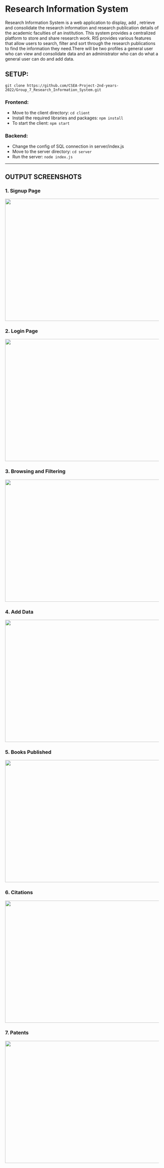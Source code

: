 # Research Information System
Research Information System is a web application to display, add , retrieve and consolidate the research information and research publication details of the academic faculties of an institution. This system provides a centralized platform to store and share research work. RIS provides various features that allow users to search, filter and sort through the research publications to find the information they need.There will be two profiles a general user who can view and consolidate data and an administrator who can do what a general user can do and add data.

## SETUP:
```git clone https://github.com/CSEA-Project-2nd-years-2022/Group_7_Research_Information_System.git ```

### Frontend:
- Move to the client directory: ```cd client```
- Install the required libraries and packages: ```npm install```
- To start the client: ```npm start```

### Backend:
- Change the config of SQL connection in server/index.js
- Move to the server directory: ```cd server```
- Run the server: ```node index.js```

<hr>

## OUTPUT SCREENSHOTS

### 1. Signup Page     
<img src="https://github.com/CSEA-Project-2nd-years-2022/Group_7_Research_Information_System/assets/82997176/b93d198e-55cd-461c-bcf1-a7ec067af03c" width="700" height="400">

### 2. Login Page     
<img src="https://github.com/CSEA-Project-2nd-years-2022/Group_7_Research_Information_System/assets/82997176/b21fcb8a-f4b9-4886-a63b-8f03358d2257" width="700" height="400">

### 3. Browsing and Filtering   
<img src="https://github.com/CSEA-Project-2nd-years-2022/Group_7_Research_Information_System/assets/82997176/5430fe7d-fd0f-426f-b157-9b2149cb68bc" width="700" height="400">

### 4. Add Data
<img src="https://github.com/CSEA-Project-2nd-years-2022/Group_7_Research_Information_System/assets/82997176/d0febc9c-d108-4b20-9a03-16f22d83b1e1" width="700" height="400">

### 5. Books Published     
<img src="https://github.com/CSEA-Project-2nd-years-2022/Group_7_Research_Information_System/assets/82997176/18003f3b-96df-4c83-86aa-f7ce3b4a712e" width="700" height="400">

### 6. Citations   
<img src="https://github.com/CSEA-Project-2nd-years-2022/Group_7_Research_Information_System/assets/82997176/dc791b35-1b8c-41f1-90c8-2dc38636d3b4" width="700" height="400">

### 7. Patents   
<img src="https://github.com/CSEA-Project-2nd-years-2022/Group_7_Research_Information_System/assets/82997176/00735989-cce6-4a6b-b943-70adedd91620" width="700" height="400">
